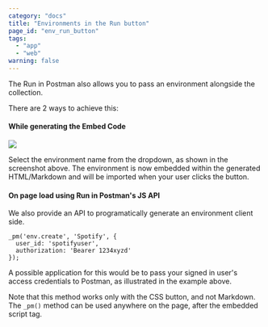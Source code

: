```yaml
---
category: "docs"
title: "Environments in the Run button"
page_id: "env_run_button"
tags: 
  - "app"
  - "web"
warning: false
---
```


The Run in Postman also allows you to pass an environment alongside the collection.

There are 2 ways to achieve this:

#### While generating the Embed Code

![](https://www.getpostman.com/img/v2/docs/environments/share_select_env.png)

Select the environment name from the dropdown, as shown in the screenshot above. The environment is now embedded within the generated HTML/Markdown and will be imported when your user clicks the button.

#### On page load using Run in Postman's JS API

We also provide an API to programatically generate an environment client side.

    _pm('env.create', 'Spotify', {
      user_id: 'spotifyuser',
      authorization: 'Bearer 1234xyzd'
    });

A possible application for this would be to pass your signed in user's access credentials to Postman, as illustrated in the example above.

Note that this method works only with the CSS button, and not Markdown. The `_pm()` method can be used anywhere on the page, after the embedded script tag.
